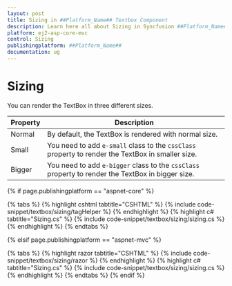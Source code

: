 ```yaml
---
layout: post
title: Sizing in ##Platform_Name## Textbox Component
description: Learn here all about Sizing in Syncfusion ##Platform_Name## Textbox component of Syncfusion Essential JS 2 and more.
platform: ej2-asp-core-mvc
control: Sizing
publishingplatform: ##Platform_Name##
documentation: ug
---
```



# Sizing

You can render the TextBox in three different sizes.

Property   | Description
------------ | -------------
  Normal     | By default, the TextBox is rendered with normal size.
  Small      | You need to add `e-small` class to the `cssClass` property to render the TextBox in smaller size.
  Bigger     | You need to add `e-bigger` class to the `cssClass` property to render the TextBox in bigger size.

{% if page.publishingplatform == "aspnet-core" %}

{% tabs %}
{% highlight cshtml tabtitle="CSHTML" %}
{% include code-snippet/textbox/sizing/tagHelper %}
{% endhighlight %}
{% highlight c# tabtitle="Sizing.cs" %}
{% include code-snippet/textbox/sizing/sizing.cs %}
{% endhighlight %}
{% endtabs %}

{% elsif page.publishingplatform == "aspnet-mvc" %}

{% tabs %}
{% highlight razor tabtitle="CSHTML" %}
{% include code-snippet/textbox/sizing/razor %}
{% endhighlight %}
{% highlight c# tabtitle="Sizing.cs" %}
{% include code-snippet/textbox/sizing/sizing.cs %}
{% endhighlight %}
{% endtabs %}
{% endif %}

